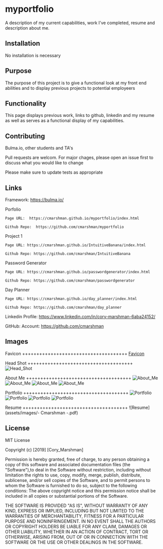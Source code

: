 # myportfolio
A description of my current capabilities, work I've completed, resume and description about me.

## Installation

No installation is necessary

## Purpose

The purpose of this project is to give a functional look at my front end abilities and to display previous projects to potential employeers

## Functionality

This page displays previous work, links to github, linkedin and my resume as well as serves as a functional display of my capabilities. 

## Contributing

Bulma.io, other students and TA's 

Pull requests are welcom. For major chages, please open an issue first to discuss what you would like to change

Please make sure to update tests as appropriate

## Links

Framework: 
    https://bulma.io/

Porfolio 

    Page URL:  https://cmarshman.github.io/myportfolio/index.html

    Github Repo:  https://github.com/cmarshman/myportfolio

Project 1 

    Page URL: https://cmarshman.github.io/IntuitiveBanana/index.html

    Github Repo: https://github.com/cmarshman/IntuitiveBanana

Password Generator

    Page URL: https://cmarshman.github.io/passwordgenerator/index.html

    Github Repo: https://github.com/cmarshman/passwordgenerator

Day Planner

    Page URL: https://cmarshman.github.io/day_planner/index.html

    Github Repo: https://github.com/cmarshman/day_planner

Linkedin
    Profile: https://www.linkedin.com/in/cory-marshman-6aba24152/

GitHub:
    Account: https://github.com/cmarshman

## Images

Favicon +++++++++++++++++++++++++++++++++++++
[Favicon](assets/images/road_favicon.png)

Head Shot +++++++++++++++++++++++++++++++++++++
![Head_Shot](assets/images/head_shot.png)

About Me +++++++++++++++++++++++++++++++++++++
![About_Me](assets/images/screenshots/about_me1.png)
![About_Me](assets/images/screenshots/about_me2.png)
![About_Me](assets/images/screenshots/about_me3.png)
![About_Me](assets/images/screenshots/about_me4.png)


Portfolio +++++++++++++++++++++++++++++++++++++
![Portfolio](assets/images/screenshots/portfolio1.png)
![Portfolio](assets/images/screenshots/portfolio2.png)
![Portfolio](assets/images/screenshots/portfolio3.png)
![Portfolio](assets/images/screenshots/portfolio4.png)

Resume +++++++++++++++++++++++++++++++++++++
![Resume](assets/images/- Cmarshman -.pdf)

## License
MIT License

Copyright (c) [2019] [Cory_Marshman]

Permission is hereby granted, free of charge, to any person obtaining a copy of this software and associated documentation files (the "Software"),to deal in the Software without restriction, including without limitation the rights to use, copy, modify, merge, publish, distribute, sublicense, and/or sell copies of the Software, and to permit persons to whom the Software is furnished to do so, subject to the following conditions: The above copyright notice and this permission notice shall be included in all copies or substantial portions of the Software.

THE SOFTWARE IS PROVIDED "AS IS", WITHOUT WARRANTY OF ANY KIND, EXPRESS OR IMPLIED, INCLUDING BUT NOT LIMITED TO THE WARRANTIES OF MERCHANTABILITY, FITNESS FOR A PARTICULAR PURPOSE AND NONINFRINGEMENT. IN NO EVENT SHALL THE AUTHORS OR COPYRIGHT HOLDERS BE LIABLE FOR ANY CLAIM, DAMAGES OR OTHER LIABILITY, WHETHER IN AN ACTION OF CONTRACT, TORT OR OTHERWISE, ARISING FROM, OUT OF OR IN CONNECTION WITH THE SOFTWARE OR THE USE OR OTHER DEALINGS IN THE SOFTWARE.